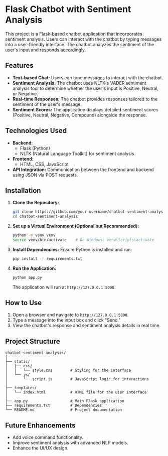 # Flask Chatbot with Sentiment Analysis

This project is a Flask-based chatbot application that incorporates sentiment analysis. Users can interact with the chatbot by typing messages into a user-friendly interface. The chatbot analyzes the sentiment of the user's input and responds accordingly.

## Features

- **Text-based Chat:** Users can type messages to interact with the chatbot.
- **Sentiment Analysis:** The chatbot uses NLTK's VADER sentiment analysis tool to determine whether the user's input is Positive, Neutral, or Negative.
- **Real-time Responses:** The chatbot provides responses tailored to the sentiment of the user's message.
- **Sentiment Scores:** The application displays detailed sentiment scores (Positive, Neutral, Negative, Compound) alongside the response.

## Technologies Used

- **Backend:**
  - Flask (Python)
  - NLTK (Natural Language Toolkit) for sentiment analysis
- **Frontend:**
  - HTML, CSS, JavaScript
- **API Integration:** Communication between the frontend and backend using JSON via POST requests.

## Installation

1. **Clone the Repository:**
   ```bash
   git clone https://github.com/your-username/chatbot-sentiment-analysis.git
   cd chatbot-sentiment-analysis
   ```

2. **Set up a Virtual Environment (Optional but Recommended):**
   ```bash
   python -m venv venv
   source venv/bin/activate    # On Windows: venv\Scripts\activate
   ```

3. **Install Dependencies:**
   Ensure Python is installed and run:
   ```bash
   pip install -r requirements.txt
   ```

4. **Run the Application:**
   ```bash
   python app.py
   ```
   The application will run at `http://127.0.0.1:5000`.

## How to Use

1. Open a browser and navigate to `http://127.0.0.1:5000`.
2. Type a message into the input box and click "Send."
3. View the chatbot's response and sentiment analysis details in real time.

## Project Structure

```
chatbot-sentiment-analysis/
│
├── static/
│   ├── css/
│   │   └── style.css        # Styling for the interface
│   └── js/
│       └── script.js        # JavaScript logic for interactions
│
├── templates/
│   └── index.html           # HTML file for the user interface
│
├── app.py                   # Main Flask application
├── requirements.txt         # Dependencies
└── README.md                # Project documentation
```

## Future Enhancements

- Add voice command functionality.
- Improve sentiment analysis with advanced NLP models.
- Enhance the UI/UX design.
